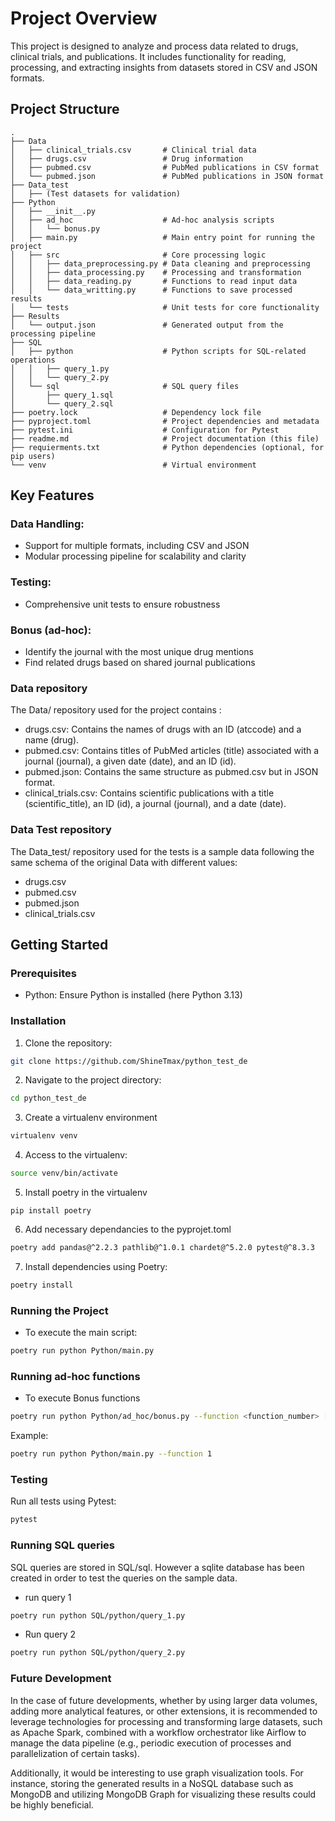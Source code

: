 # Project Overview
This project is designed to analyze and process data related to drugs, clinical trials, and publications. It includes functionality for reading, processing, and extracting insights from datasets stored in CSV and JSON formats.

## Project Structure

``` 
.
├── Data
│   ├── clinical_trials.csv       # Clinical trial data
│   ├── drugs.csv                 # Drug information
│   ├── pubmed.csv                # PubMed publications in CSV format
│   └── pubmed.json               # PubMed publications in JSON format
├── Data_test
│   ├── (Test datasets for validation)
├── Python
│   ├── __init__.py
│   ├── ad_hoc                    # Ad-hoc analysis scripts
│   │   └── bonus.py
│   ├── main.py                   # Main entry point for running the project
│   ├── src                       # Core processing logic
│   │   ├── data_preprocessing.py # Data cleaning and preprocessing
│   │   ├── data_processing.py    # Processing and transformation
│   │   ├── data_reading.py       # Functions to read input data
│   │   └── data_writting.py      # Functions to save processed results
│   └── tests                     # Unit tests for core functionality
├── Results
│   └── output.json               # Generated output from the processing pipeline
├── SQL
│   ├── python                    # Python scripts for SQL-related operations
│   │   ├── query_1.py
│   │   └── query_2.py
│   └── sql                       # SQL query files
│       ├── query_1.sql
│       └── query_2.sql
├── poetry.lock                   # Dependency lock file
├── pyproject.toml                # Project dependencies and metadata
├── pytest.ini                    # Configuration for Pytest
├── readme.md                     # Project documentation (this file)
├── requierments.txt              # Python dependencies (optional, for pip users)
└── venv                          # Virtual environment
```

## Key Features

### Data Handling:
- Support for multiple formats, including CSV and JSON
- Modular processing pipeline for scalability and clarity

### Testing:
- Comprehensive unit tests to ensure robustness

### Bonus (ad-hoc):
- Identify the journal with the most unique drug mentions
- Find related drugs based on shared journal publications

### Data repository
The Data/ repository used for the project contains :
- drugs.csv: Contains the names of drugs with an ID (atccode) and a name (drug).
- pubmed.csv: Contains titles of PubMed articles (title) associated with a journal (journal), a given date (date), and an ID (id).
- pubmed.json: Contains the same structure as pubmed.csv but in JSON format.
- clinical_trials.csv: Contains scientific publications with a title (scientific_title), an ID (id), a journal (journal), and a date (date).

### Data Test repository
The Data_test/ repository used for the tests is a sample data following the same schema of the original Data with different values:
- drugs.csv
- pubmed.csv
- pubmed.json
- clinical_trials.csv

## Getting Started

### Prerequisites
- Python: Ensure Python is installed (here Python 3.13)


### Installation

1. Clone the repository:
```bash
git clone https://github.com/ShineTmax/python_test_de
```
2. Navigate to the project directory:
```bash
cd python_test_de
```
3. Create a virtualenv environment 
```bash
virtualenv venv
```
4. Access to the virtualenv:
```bash
source venv/bin/activate
```
5. Install poetry in the virtualenv
```
pip install poetry
```
6. Add necessary dependancies to the pyprojet.toml
```bash
poetry add pandas@^2.2.3 pathlib@^1.0.1 chardet@^5.2.0 pytest@^8.3.3
```
7. Install dependencies using Poetry:
```bash
poetry install
```

### Running the Project

- To execute the main script:
```bash
poetry run python Python/main.py
```

### Running ad-hoc functions

- To execute Bonus functions
```bash
poetry run python Python/ad_hoc/bonus.py --function <function_number> [--target_drug <drug_name>] [--data <data_path>]
```
Example:
```bash
poetry run python Python/main.py --function 1
```

### Testing

Run all tests using Pytest:
```bash
pytest
```

### Running SQL queries

SQL queries are stored in SQL/sql. However a sqlite database has been created in order to test the queries on the sample data.

- run query 1
```bash
poetry run python SQL/python/query_1.py
```
- Run query 2
```bash
poetry run python SQL/python/query_2.py
```
### Future Development 

In the case of future developments, whether by using larger data volumes, adding more analytical features, or other extensions, it is recommended to leverage technologies for processing and transforming large datasets, such as Apache Spark, combined with a workflow orchestrator like Airflow to manage the data pipeline (e.g., periodic execution of processes and parallelization of certain tasks).

Additionally, it would be interesting to use graph visualization tools. For instance, storing the generated results in a NoSQL database such as MongoDB and utilizing MongoDB Graph for visualizing these results could be highly beneficial.
